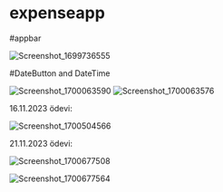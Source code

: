 # expenseapp
#appbar

![Screenshot_1699736555](https://github.com/smakckbl/Workshop-6-appabar-/assets/148996142/b88fb6e8-a2c1-418c-890e-896a0eb27e69)


#DateButton and DateTime

![Screenshot_1700063590](https://github.com/smakckbl/ExpenseApp/assets/148996142/ff0ae8b6-1986-4909-b91a-46c2db0e8c2b)
![Screenshot_1700063576](https://github.com/smakckbl/ExpenseApp/assets/148996142/72ed7ce2-1e80-4e16-b38a-9525afbc8c03)


16.11.2023 ödevi:

![Screenshot_1700504566](https://github.com/smakckbl/ExpenseApp/assets/148996142/cc5c81fe-58da-4a68-8b6e-484a3d6b8d8c)


21.11.2023 ödevi:

![Screenshot_1700677508](https://github.com/smakckbl/ExpenseApp/assets/148996142/743d1144-fbbd-4baf-b6d6-06bd8ee39a73)

![Screenshot_1700677564](https://github.com/smakckbl/ExpenseApp/assets/148996142/d0745951-25ed-4d17-b2cd-523ebe519af3)










